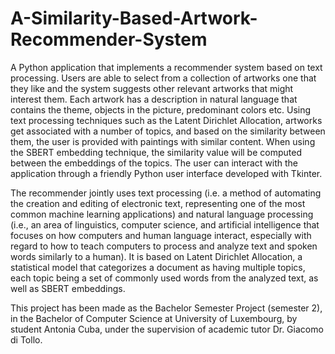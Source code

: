 # A-Similarity-Based-Artwork-Recommender-System

A Python application that implements a recommender system based on text processing. Users are able to select from a collection of artworks one that they like and the system suggests other relevant artworks that might interest them. Each artwork has a description in natural language that contains the theme, objects in the picture, predominant colors etc. Using text processing techniques such as the Latent Dirichlet Allocation, artworks get associated with a number of topics, and based on the similarity between them, the user is provided with paintings with similar content. When using the SBERT embedding technique, the similarity value will be computed between the embeddings of the topics. The user can interact with the application through a friendly Python user interface developed with Tkinter.

The recommender jointly uses text processing (i.e. a method of automating the creation and editing of electronic text, representing one of the most common machine learning applications) and natural language processing (i.e., an area of linguistics, computer science, and artificial intelligence that focuses on how computers and human language interact, especially with regard to how to teach computers to process and analyze text and spoken words similarly to a human). It is based on Latent Dirichlet Allocation, a statistical model that categorizes a document as having multiple topics, each topic being a set of commonly used words from the analyzed text, as well as SBERT embeddings.

This project has been made as the Bachelor Semester Project (semester 2), in the Bachelor of Computer Science at University of Luxembourg, by student Antonia Cuba, under the supervision of academic tutor Dr. Giacomo di Tollo.

